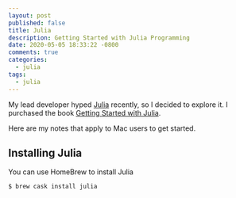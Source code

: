```yaml
---
layout: post
published: false
title: Julia
description: Getting Started with Julia Programming
date: 2020-05-05 18:33:22 -0800
comments: true
categories:
  - julia
tags:
  - julia
---
```


My lead developer hyped [Julia] recently, so I decided to explore it. 
I purchased the book [Getting Started with Julia]. 

Here are my notes that apply to Mac users to get started.
<!--more-->

## Installing Julia

You can use HomeBrew to install Julia

```shell
$ brew cask install julia
```



[Julia]: https://julialang.org/
[Getting Started with Julia]: https://www.amazon.com/gp/product/B00U2MI8OG/ref=ppx_yo_dt_b_search_asin_title?ie=UTF8&psc=1
